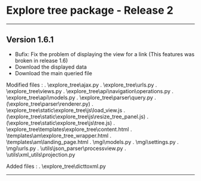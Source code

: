 # Explore tree package - Release 2

-----
## Version 1.6.1
* Bufix: Fix the problem of displaying the view for a link (This features was broken in release 1.6)
* Download the displayed data
* Download the main queried file

Modified files :
	. \explore_tree\ajax.py
	. \explore_tree\urls.py
	. \explore_tree\views.py
	. \explore_tree\api\navigation\operations.py
	. \explore_tree\api\models.py
	. \explore_tree\parser\query.py
	. (\explore_tree\parser\renderer.py)
	. \explore_tree\static\explore_tree\js\load_view.js
	. (\explore_tree\static\explore_tree\js\resize_tree_panel.js)
	. (\explore_tree\static\explore_tree\js\tree.js)
	. \explore_tree\templates\explore_tree\content.html
	. \templates\am\explore_tree_wrapper.html
	. \templates\am\landing_page.html
	. \mgi\models.py
	. \mgi\settings.py
	. \mgi\urls.py
	. \utils\json_parser\processview.py
	. \utils\xml_utils\projection.py

Added files :
	. \explore_tree\dicttoxml.py
	
	
-----
